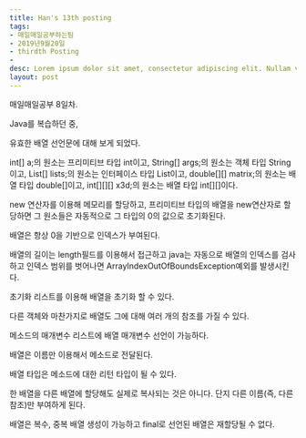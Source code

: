 ```yaml
---
title: Han's 13th posting
tags:
- 매일매일공부하는팀
- 2019년9월20일
- thirdth Posting
- 
desc: Lorem ipsum dolor sit amet, consectetur adipiscing elit. Nullam vehicula gravida felis et dapibus.
layout: post
---
```


<!-- more -->
<!-- Mauris a molestie neque. Aliquam non malesuada nisi, a sodales purus. Nam molestie faucibus sapien eu euismod. Sed scelerisque ornare euismod. In tincidunt est vel pharetra convallis. Praesent vitae nisi odio.-->

매일매일공부 8일차.

Java를 복습하던 중, 

유효한 배열 선언문에 대해 보게 되었다.

int[] a;의 원소는 프리미티브 타입 int이고, String[] args;의 원소는 객체 타입 String이고, List[] lists;의 원소는 인터페이스 타입 List이고, double[][] matrix;의 원소는 배열 타입 double[]이고, int[][][] x3d;의 원소는 배열 타입 int[][]이다.

new 연산자를 이용해 메모리를 할당하고, 프리미티브 타입의 배열을 new연산자로 할당하면 그 원소들은 자동적으로 그 타입의 0의 값으로 초기화된다.

배열은 항상 0을 기반으로 인덱스가 부여된다.

배열의 길이는 length필드를 이용해서 접근하고 java는 자동으로 배열의 인덱스를 검사하고 인덱스 범위를 벗어나면 ArrayIndexOutOfBoundsException예외를 발생시킨다.

초기화 리스트를 이용해 배열을 초기화 할 수 있다.

다른 객체와 마찬가지로 배열도 그에 대해 여러 개의 참조를 가질 수 있다.

메소드의 매개변수 리스트에 배열 매개변수 선언이 가능하다.

배열은 이름만 이용해서 메소드로 전달된다.

배열 타입은 메소드에 대한 리턴 타입이 될 수 있다.

한 배열을 다른 배열에 할당해도 실제로 복사되는 것은 아니다. 단지 다른 이름(즉, 다른 참조)만 부여하게 된다.

배열은 복수, 중복 배열 생성이 가능하고 final로 선언된 배열은 재할당될 수 없다.

